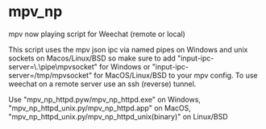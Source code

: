 # mpv_np
mpv now playing script for Weechat (remote or local)

This script uses the mpv json ipc via named pipes on Windows and unix sockets on Macos/Linux/BSD so make sure to add "input-ipc-server=\\.\pipe\mpvsocket" for Windows or "input-ipc-server=/tmp/mpvsocket" for MacOS/Linux/BSD to your mpv config.
To use weechat on a remote server use an ssh (reverse) tunnel.

Use "mpv_np_httpd.pyw/mpv_np_httpd.exe" on Windows, "mpv_np_httpd_unix.py/mpv_np_httpd.app" on MacOS, "mpv_np_httpd_unix.py/mpv_np_httpd_unix(binary)" on Linux/BSD
